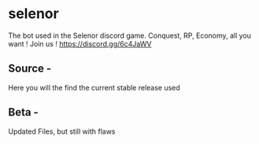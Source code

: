 # selenor
The bot used in the Selenor discord game.
Conquest, RP, Economy, all you want !
Join us !
https://discord.gg/6c4JaWV


## Source -
Here you will the find the current stable release used

## Beta -
Updated Files, but still with flaws

